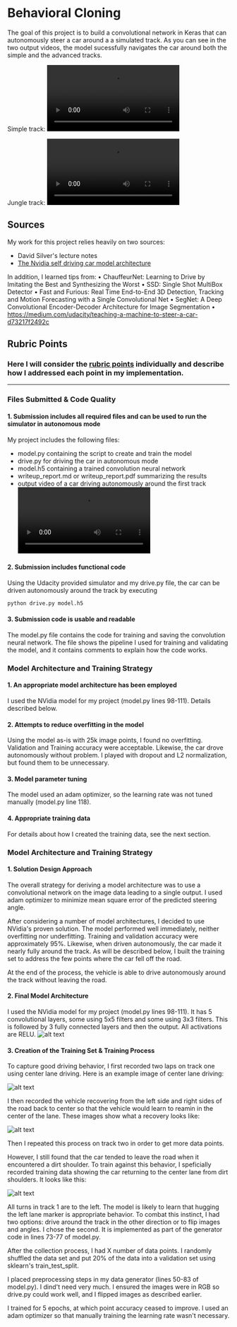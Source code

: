 # **Behavioral Cloning** 

[//]: # (Image References)
[image1]: ./output/NVidia_model.jpg "NVidia Model Visualization"
[image2]: ./output/recoveryside.jpg "Recovery from side of road"
[image3]: ./output/recovery_dirt.jpg "Recovery from dirt"
[image4]: ./output/centerdriving.jpg "Center lane driving"
[video1]: ./output/output_video.mp4 "Track 1 video"
[video2]: ./output/output_jungle.mp4 "Jungle track video"


The goal of this project is to build a convolutional network in Keras that can autonomously steer a car around a a simulated track.  As you can see in the two output videos, the model sucessfully navigates the car around both the simple and the advanced tracks.

Simple track:
![alt text][video1]


Jungle track:
![alt text][video1]



## Sources
My work for this project relies heavily on two sources:
* David Silver's lecture notes
* [The Nvidia self driving car model architecture](http://images.nvidia.com/content/tegra/automotive/images/2016/solutions/pdf/end-to-end-dl-using-px.pdf)

In addition, I learned tips from:
•	ChauffeurNet: Learning to Drive by Imitating the Best and Synthesizing the Worst
•	SSD: Single Shot MultiBox Detector
•	Fast and Furious: Real Time End-to-End 3D Detection, Tracking and Motion Forecasting with a Single Convolutional Net 
•	SegNet: A Deep Convolutional Encoder-Decoder Architecture for Image Segmentation 
•	https://medium.com/udacity/teaching-a-machine-to-steer-a-car-d73217f2492c


## Rubric Points
### Here I will consider the [rubric points](https://review.udacity.com/#!/rubrics/432/view) individually and describe how I addressed each point in my implementation.  

---
### Files Submitted & Code Quality

#### 1. Submission includes all required files and can be used to run the simulator in autonomous mode

My project includes the following files:
* model.py containing the script to create and train the model
* drive.py for driving the car in autonomous mode
* model.h5 containing a trained convolution neural network 
* writeup_report.md or writeup_report.pdf summarizing the results
* output video of a car driving autonomously around the first track
![alt text][video1]

#### 2. Submission includes functional code
Using the Udacity provided simulator and my drive.py file, the car can be driven autonomously around the track by executing 
```sh
python drive.py model.h5
```

#### 3. Submission code is usable and readable

The model.py file contains the code for training and saving the convolution neural network. The file shows the pipeline I used for training and validating the model, and it contains comments to explain how the code works.

### Model Architecture and Training Strategy

#### 1. An appropriate model architecture has been employed

I used the NVidia model for my project (model.py lines 98-111). Details described below. 

#### 2. Attempts to reduce overfitting in the model

Using the model as-is with 25k image points, I found no overfitting.  Validation and Training accuracy were acceptable.  Likewise, the car drove autonomously without problem.  I played with dropout and L2 normalization, but found them to be unnecessary.  

#### 3. Model parameter tuning

The model used an adam optimizer, so the learning rate was not tuned manually (model.py line 118).

#### 4. Appropriate training data

For details about how I created the training data, see the next section. 

### Model Architecture and Training Strategy

#### 1. Solution Design Approach


The overall strategy for deriving a model architecture was to use a convolutional network on the image data leading to a single output.  I used adam optimizer to minimize mean square error of the predicted steering angle.

After considering a number of model architectures, I decided to use NVidia's proven solution.  The model performed well immediately, neither overfitting nor underfitting.  Training and validation accuracy were approximately 95%.  Likewise, when driven autonomously, the car made it nearly fully around the track.  As will be described below, I built the training set to address the few points where the car fell off the road.

At the end of the process, the vehicle is able to drive autonomously around the track without leaving the road.

#### 2. Final Model Architecture

I used the NVidia model for my project (model.py lines 98-111).  It has 5 convolutional layers, some using 5x5 filters and some using 3x3 filters.  This is followed by 3 fully connected layers and then the output.  All activations are RELU.
![alt text][image1] 


#### 3. Creation of the Training Set & Training Process

To capture good driving behavior, I first recorded two laps on track one using center lane driving. Here is an example image of center lane driving:

![alt text][image4]

I then recorded the vehicle recovering from the left side and right sides of the road back to center so that the vehicle would learn to reamin in the center of the lane. These images show what a recovery looks like:

![alt text][image2]

Then I repeated this process on track two in order to get more data points.

However, I still found that the car tended to leave the road when it encountered a dirt shoulder.  To train against this behavior, I speficially recorded training data showing the car returning to the center lane from dirt shoulders.  It looks like this:

![alt text][image3]


All turns in track 1 are to the left.  The model is likely to learn that hugging the left lane marker is appropriate behavior.  To combat this instinct, I had two options:  drive around the track in the other direction or to flip images and angles.  I chose the second.  It is implemented as part of the generator code in lines 73-77 of model.py.  

After the collection process, I had X number of data points. I  randomly shuffled the data set and put 20% of the data into a validation set using sklearn's train_test_split. 

I placed preprocessing steps in my data generator (lines 50-83 of model.py).  I dind't need very much.  I ensured the images were in RGB so drive.py could work well, and I flipped images as described earlier.

I trained for 5 epochs, at which point accuracy ceased to improve.  I used an adam optimizer so that manually training the learning rate wasn't necessary.
